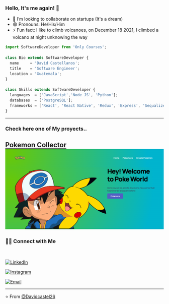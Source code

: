 ### Hello, It's me again! 👋

<!--
**Davidcastel26/Davidcastel26** is a ✨ _special_ ✨ repository because its `README.md` (this file) appears on your GitHub profile.

Here are some ideas to get you started:

- 🔭 I’m currently working on ...
- 🌱 I’m currently learning ...

- 🤔 I’m looking for help with ...
- 💬 Ask me about ...
- 📫 How to reach me: ...
-->
- 👯 I’m looking to collaborate on startups (It's a dream)
- 😄 Pronouns: He/His/Him
- ⚡ Fun fact: I like to climb volcanoes, on December 18 2021, I climbed a volcano at night unknowing the way

```js
import SoftwareDeveloper from 'Only Courses';

class Bio extends SoftwareDeveloper {
  name     = 'David Castellanos';
  title    = 'Software Engineer';
  location = 'Guatemala';
}

class Skills extends SoftwareDeveloper {
  languages  = ['JavaScript','Node JS', 'Python'];
  databases  = ['PostgreSQL'];
  frameworks = ['React', 'React Native', 'Redux', 'Express', 'Sequalize'];
}
```
---
### Check here one of My proyects..

[Pokemon Collector](https://github.com/Davidcastel26/PI-Pokemon-main)
<img alt="Pokemon" src="./home.png" >
---

<h3> 🤝🏻 Connect with Me </h3>

<br>



<p align="center">

<a href="https://www.linkedin.com/in/david-larios-29a8231a1/"><img alt="LinkedIn" src="https://img.shields.io/badge/LinkedIn-Dave%20Castellanos-blue?style=flat-square&logo=linkedin"></a>

<a href="https://www.instagram.com/david_castel26/"><img alt="Instagram" src="https://img.shields.io/badge/Instagram-david_castel26-black?style=flat-square&logo=instagram"></a>

<a href="mailto:davcastellanoslarios@gmail.com"><img alt="Email" src="https://img.shields.io/badge/Email-davcastellanoslarios@gmail.com-blue?style=flat-square&logo=gmail"></a>

</p>

---

⭐️ From [@Davidcastel26](https://github.com/Davidcastel26)
